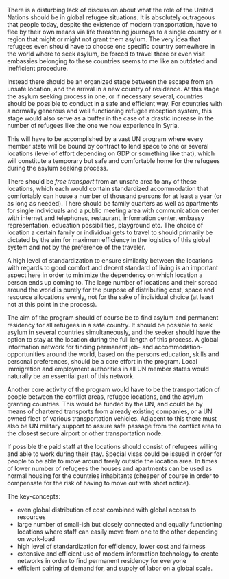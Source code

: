 There is a disturbing lack of discussion about what the role of the United Nations should be in global refugee situations. It is absolutely outrageous that people today, despite the existence of modern transportation, have to flee by their own means via life threatening journeys to a single country or a region that might or might not grant them asylum. The very idea that refugees even should have to choose one specific country somewhere in the world where to seek asylum, be forced to travel there or even visit embassies belonging to these countries seems to me like an outdated and inefficient procedure.

Instead there should be an organized stage between the escape from an unsafe location, and the arrival in a new country of residence. At this stage the asylum seeking process in one, or if necessary several, countries should be possible to conduct in a safe and efficient way. For countries with a normally generous and well functioning refugee reception system, this stage would also serve as a buffer in the case of a drastic increase in the number of refugees like the one we now experience in Syria.

This will have to be accomplished by a vast UN program where every member state will be bound by contract to lend space to one or several locations (level of effort depending on GDP or something like that), which will constitute a temporary but safe and comfortable home for the refugees during the asylum seeking process.

There should be *free transport* from an unsafe area to any of these locations, which each would contain standardized accommodation that comfortably can house a number of thousand persons for at least a year (or as long as needed). There should be family quarters as well as apartments for single individuals and a public meeting area with communication center with internet and telephones, restaurant, information center, embassy representation, education possibilities, playground etc. The choice of location a certain family or individual gets to travel to should primarily be dictated by the aim for maximum efficiency in the logistics of this global system and not by the preference of the traveler. 

A high level of standardization to ensure similarity between the locations with regards to good comfort and decent standard of living is an important aspect here in order to minimize the dependency on which location a person ends up coming to. The large number of locations and their spread around the world is purely for the purpose of distributing cost, space and resource allocations evenly, not for the sake of individual choice (at least not at this point in the process).

The aim of the program should of course be to find asylum and permanent residency for all refugees in a safe country. It should be possible to seek asylum in several countries simultaneously, and the seeker should have the option to stay at the location during the full length of this process. A global information network for finding permanent job- and accommodation-opportunities around the world, based on the persons education, skills and personal preferences, should be a core effort in the program. Local immigration and employment authorities in all UN member states would naturally be an essential part of this network.

Another core activity of the program would have to be the transportation of people between the conflict areas, refugee locations, and the asylum granting countries. This would be funded by the UN, and could be by means of chartered transports from already existing companies, or a UN owned fleet of various transportation vehicles. Adjacent to this there must also be UN military support to assure safe passage from the conflict area to the closest secure airport or other transportation node.

If possible the paid staff at the locations should consist of refugees willing and able to work during their stay. Special visas could be issued in order for people to be able to move around freely outside the location area. In times of lower number of refugees the houses and apartments can be used as normal housing for the countries inhabitants (cheaper of course in order to compensate for the risk of having to move out with short notice).

The key-concepts:

* even global distribution of cost combined with global access to resources
* large number of small-ish but closely connected and equally functioning locations where staff can easily move from one to the other depending on work-load
* high level of standardization for efficiency, lower cost and fairness
* extensive and efficient use of modern information technology to create networks in order to find permanent residency for everyone
* efficient pairing of demand for, and supply of labor on a global scale.

